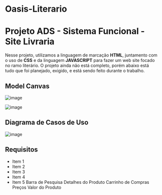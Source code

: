 # Oasis-Literario
# Projeto ADS - Sistema Funcional - Site Livraria
Nesse projeto, utilizamos a linguagem de marcação **HTML**, juntamento com o uso de **CSS** e da linguagem **JAVASCRIPT** para fazer um web site focado no ramo literário. 
O projeto ainda não está completo, porém abaixo está tudo que foi planejado, exigido, e está sendo feito durante o trabalho.


## Model Canvas
![image](https://github.com/user-attachments/assets/e7870084-f9c7-4cfc-b04d-be5b3340986c)

![image](https://github.com/user-attachments/assets/1ff9679b-f630-4ed5-aa71-218f7292fd74)

## Diagrama de Casos de Uso
![image](https://github.com/user-attachments/assets/8a9d6bbd-2f5f-45ff-b511-cd5217f591e9)

## Requisitos
- Item 1
- Item 2
- Item 3
- Item 4
- Item 5
  Barra de Pesquisa
  Detalhes do Produto
  Carrinho de Compras
  Preços
  Valor do Produto
  

